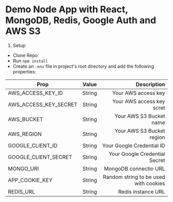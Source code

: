 # Demo Node App with React, MongoDB, Redis, Google Auth and AWS S3

1. Setup
* Clone Repo
* Run `npm install`
* Create an `.env` file in project's root directory and add the following properties:

| Prop        | Value           | Description  |
| ------------- |:-------------:| -----:|
| AWS_ACCESS_KEY_ID | String | Your AWS access key |
| AWS_ACCESS_KEY_SECRET | String |Your AWS access key scret |
| AWS_BUCKET | String      |Your AWS S3 Bucket name |
| AWS_REGION | String      |Your AWS S3 Bucket region |
| GOOGLE_CLIENT_ID | String | Your Google Credential ID |
| GOOGLE_CLIENT_SECRET | String | Your Google Credential Secret |
| MONGO_URI | String      | MongoDB connectio  URL |
| APP_COOKIE_KEY | String      | Random string to be used with cookies |
| REDIS_URL | String | Redis instance URL |
